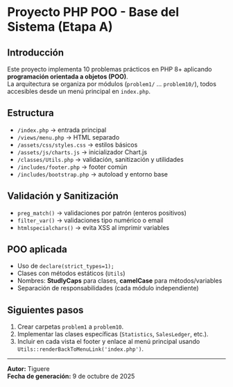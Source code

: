 # Proyecto PHP POO - Base del Sistema (Etapa A)

## Introducción
Este proyecto implementa 10 problemas prácticos en PHP 8+ aplicando **programación orientada a objetos (POO)**.  
La arquitectura se organiza por módulos (`problem1/` ... `problem10/`), todos accesibles desde un menú principal en `index.php`.

## Estructura
- `/index.php` → entrada principal
- `/views/menu.php` → HTML separado
- `/assets/css/styles.css` → estilos básicos
- `/assets/js/charts.js` → inicializador Chart.js
- `/classes/Utils.php` → validación, sanitización y utilidades
- `/includes/footer.php` → footer común
- `/includes/bootstrap.php` → autoload y entorno base

## Validación y Sanitización
- `preg_match()` → validaciones por patrón (enteros positivos)
- `filter_var()` → validaciones tipo numérico o email
- `htmlspecialchars()` → evita XSS al imprimir variables

## POO aplicada
- Uso de `declare(strict_types=1);`
- Clases con métodos estáticos (`Utils`)
- Nombres: **StudlyCaps** para clases, **camelCase** para métodos/variables
- Separación de responsabilidades (cada módulo independiente)

## Siguientes pasos
1. Crear carpetas `problem1` a `problem10`.
2. Implementar las clases específicas (`Statistics`, `SalesLedger`, etc.).
3. Incluir en cada vista el footer y enlace al menú principal usando `Utils::renderBackToMenuLink('index.php')`.

---

**Autor:** Tiguere  
**Fecha de generación:** 9 de octubre de 2025
